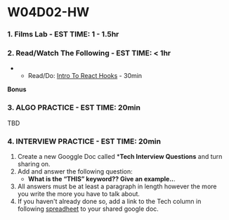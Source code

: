 # W04D02-HW

### 1. Films Lab - EST TIME: 1 - 1.5hr


### 2. Read/Watch The Following - EST TIME: < 1hr

 -  - Read/Do: [Intro To React Hooks](https://daveceddia.com/intro-to-hooks/) - 30min

 **Bonus**
 


### 3. ALGO PRACTICE - EST TIME: 20min

TBD


### 4.  INTERVIEW PRACTICE - EST TIME: 20min

1.  Create a new Googgle Doc called ***Tech Interview Questions** and turn sharing on.
2. Add and answer the following question: 
   - **What is the “THIS” keyword?? Give an example..**.
3. All answers must be at least a paragraph in length however the more you write the more you have to talk about.
4. If you haven't already done so, add a link to the Tech column in following [spreadheet](https://docs.google.com/spreadsheets/d/1S9-poFULhpext3xjNmuU1g-raZGKkFrODEACrIRFLi0/edit#gid=0) to your shared google doc.
